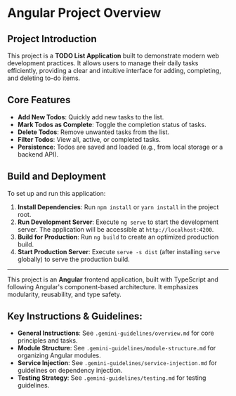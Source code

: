 # Angular Project Overview

## Project Introduction

This project is a **TODO List Application** built to demonstrate modern web development practices. It allows users to manage their daily tasks efficiently, providing a clear and intuitive interface for adding, completing, and deleting to-do items.

## Core Features

*   **Add New Todos**: Quickly add new tasks to the list.
*   **Mark Todos as Complete**: Toggle the completion status of tasks.
*   **Delete Todos**: Remove unwanted tasks from the list.
*   **Filter Todos**: View all, active, or completed tasks.
*   **Persistence**: Todos are saved and loaded (e.g., from local storage or a backend API).

## Build and Deployment

To set up and run this application:

1.  **Install Dependencies**: Run `npm install` or `yarn install` in the project root.
2.  **Run Development Server**: Execute `ng serve` to start the development server. The application will be accessible at `http://localhost:4200`.
3.  **Build for Production**: Run `ng build` to create an optimized production build.
4.  **Start Production Server**: Execute `serve -s dist` (after installing `serve` globally) to serve the production build.

---

This project is an **Angular** frontend application, built with TypeScript and following Angular's component-based architecture. It emphasizes modularity, reusability, and type safety.

## Key Instructions & Guidelines:

*   **General Instructions**: See `.gemini-guidelines/overview.md` for core principles and tasks.
*   **Module Structure**: See `.gemini-guidelines/module-structure.md` for organizing Angular modules.
*   **Service Injection**: See `.gemini-guidelines/service-injection.md` for guidelines on dependency injection.
*   **Testing Strategy**: See `.gemini-guidelines/testing.md` for testing guidelines.
